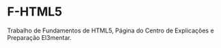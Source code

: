 # F-HTML5
Trabalho de Fundamentos de HTML5, Página do Centro de Explicações e Preparação El3mentar.
